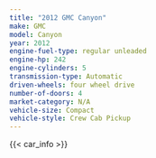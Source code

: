 ```yaml
---
title: "2012 GMC Canyon"
make: GMC
model: Canyon
year: 2012
engine-fuel-type: regular unleaded
engine-hp: 242
engine-cylinders: 5
transmission-type: Automatic
driven-wheels: four wheel drive
number-of-doors: 4
market-category: N/A
vehicle-size: Compact
vehicle-style: Crew Cab Pickup
---
```


{{< car_info >}}
